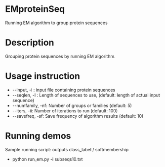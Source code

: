 # EMproteinSeq
Running EM algorithm to group protein sequences

# Description
Grouping protein sequences by running EM algorithm.

# Usage instruction
* --input,     -i : input file containing protein sequences
* --seqlen,    -l : Length of sequences to use, (default: length of actual input sequence)
* --numfamily, -nf: Number of groups or families (default: 5)
* --iters,     -ii: Number of iterations to run (default: 100)
* --savefreq,  -sf: Save frequency of algorithm results (default: 10)

# Running demos
Sample running script: outputs class_label / softmembership
* python run_em.py -i subseqs10.txt
